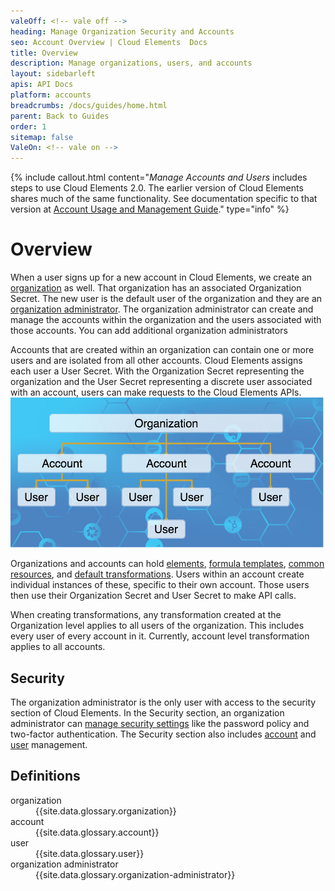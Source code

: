 ```yaml
---
valeOff: <!-- vale off -->
heading: Manage Organization Security and Accounts
seo: Account Overview | Cloud Elements  Docs
title: Overview
description: Manage organizations, users, and accounts
layout: sidebarleft
apis: API Docs
platform: accounts
breadcrumbs: /docs/guides/home.html
parent: Back to Guides
order: 1
sitemap: false
ValeOn: <!-- vale on -->
---
```


{% include callout.html content="<i>Manage Accounts and Users</i> includes steps to use Cloud Elements 2.0. The earlier version of Cloud Elements shares much of the same functionality. See documentation specific to that version at <a href=../../platform-api/accounts/account-management.html>Account Usage and Management Guide</a>." type="info" %}

# Overview

When a user signs up for a new account in Cloud Elements, we create an <a href="#" data-toggle="tooltip" data-original-title="{{site.data.glossary.organization}}">organization</a> as well.  That organization has an associated Organization Secret.  The new user is the default user of the organization and they are an <a href="#" data-toggle="tooltip" data-original-title="{{site.data.glossary.organization-administrator}}">organization administrator</a>. The organization administrator can create and manage the accounts within the organization and the users associated with those accounts. You can add additional organization administrators 

Accounts that are created within an organization can contain one or more users and are isolated from all other accounts. Cloud Elements assigns each user a User Secret. With the Organization Secret representing the organization and the User Secret representing a discrete user associated with an account, users can make requests to the Cloud Elements APIs.
![Organizations Accounts and Users](img/Security.png)

Organizations and accounts can hold <a href="#" data-toggle="tooltip" data-original-title="{{site.data.glossary.element}}">elements</a>, <a href="#" data-toggle="tooltip" data-original-title="{{site.data.glossary.formula-template}}">formula templates</a>, <a href="#" data-toggle="tooltip" data-original-title="{{site.data.glossary.common_resource}}">common resources</a>, and <a href="#" data-toggle="tooltip" data-original-title="{{site.data.glossary.transformation}}">default transformations</a>.  Users within an account create individual instances of these, specific to their own account.  Those users then use their Organization Secret and User Secret to make API calls.

When creating transformations, any transformation created at the Organization level applies to all users of the organization. This includes every user of every account in it. Currently, account level transformation applies to all accounts.

## Security

The organization administrator is the only user with access to the security section of Cloud Elements. In the Security section, an organization administrator can [manage security settings](security-settings.html) like the password policy and two-factor authentication. The Security section also includes [account](account-management.html) and [user](user-management.html) management.

## Definitions

<dl>

<dt id="organization">organization</dt>
<dd>{{site.data.glossary.organization}}</dd>

<dt id="account">account</dt>
<dd>{{site.data.glossary.account}} </dd>

<dt id="user">user</dt>
<dd>{{site.data.glossary.user}}</dd>

<dt id="organization-administrator">organization administrator</dt>
<dd>{{site.data.glossary.organization-administrator}}</dd>

</dl>
